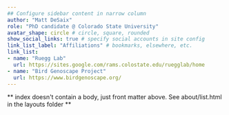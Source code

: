 ```yaml
---
## Configure sidebar content in narrow column
author: "Matt DeSaix"
role: "PhD candidate @ Colorado State University"
avatar_shape: circle # circle, square, rounded
show_social_links: true # specify social accounts in site config
link_list_label: "Affiliations" # bookmarks, elsewhere, etc.
link_list:
- name: "Ruegg Lab"
  url: https://sites.google.com/rams.colostate.edu/ruegglab/home
- name: "Bird Genoscape Project"
  url: https://www.birdgenoscape.org/
---
```


** index doesn't contain a body, just front matter above.
See about/list.html in the layouts folder **